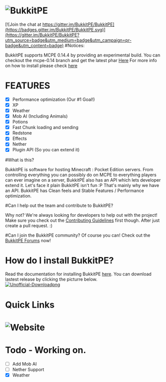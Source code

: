 # ![BukkitPE](https://gyazo.com/b972ad341bceff44a1eb82a75d9db502.png) 
[![Join the chat at https://gitter.im/BukkitPE/BukkitPE](https://badges.gitter.im/BukkitPE/BukkitPE.svg)](https://gitter.im/BukkitPE/BukkitPE?utm_source=badge&utm_medium=badge&utm_campaign=pr-badge&utm_content=badge)
#Notices:

BukkitPE supports MCPE 0.14.4 by providing an experimental build. You can checkout the mcpe-0.14 branch and get the latest phar [Here](https://github.com/BukkitPE/BukkitPE/releases/tag/1.1) For more info on how to install please check [here](https://github.com/BukkitPE/Installation)

# FEATURES
- [x] Performance optimization (Our #1 Goal!)
- [x] XP
- [x] Weather
- [x] Mob AI (Including Animals)
- [x] Potions
- [x] Fast Chunk loading and sending
- [x] Redstone
- [x] Effects
- [x] Nether
- [x] Plugin API (So you can extend it)

#What is this?

BukkitPE is software for hosting Minecraft : Pocket Edition servers. From controlling everything you can possibly do on MCPE to everything players can ever imagine on a server, BukkitPE also has an API which lets developer extend it. Let's face it plain BukkitPE isn't fun :P That's mainly why we have an API. BukkitPE has Clean feels and Stable Features / Performance optimization.

#Can I help out the team and contribute to BukkitPE?

Why not? We're always looking for developers to help out with the project! Make sure you check out the [Contributing Guidelines](https://github.com/BukkitPE/BukkitPE/blob/master/CONTRIBUTING.md) first though. After just create a pull request. :)

#Can I join the BukkitPE community?
Of course you can! Check out the [BukkitPE Forums](https://forums.BukkitPE.net) now!

# How do I install BukkitPE?

Read the documentation for installing BukkitPE [here](https://github.com/BukkitPE/Installation).
You can download lastest release by clicking the picturre below.<br>
 <a href="https://github.com/BukkitPE/BukkitPE/releases">![Unofficial-Downloadpng](https://i.gyazo.com/2eea3b538431eb54e243c785b7ec02eb.png)</a>

# Quick Links
# ![Website](https://www.BukkitPE.net)

# Todo - Working on.
- [ ] Add Mob AI
- [ ] Nether Support
- [x] Weather
